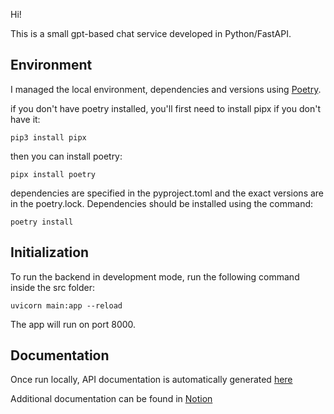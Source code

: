 Hi! 

This is a small gpt-based chat service developed in Python/FastAPI.

## Environment

I managed the local environment, dependencies and versions using [Poetry](https://python-poetry.org/docs/).

if you don't have poetry installed, you'll first need to install pipx if you don't have it:

```pip3 install pipx```

then you can install poetry:

```pipx install poetry```

dependencies are specified in the pyproject.toml and the exact versions are in the poetry.lock. Dependencies should be installed using the command:

```poetry install```


## Initialization

To run the backend in development mode, run the following command inside the src folder:

```uvicorn main:app --reload```

The app will run on port 8000.

## Documentation

Once run locally, API documentation is automatically generated [here](http://localhost:8000/docs)

Additional documentation can be found in [Notion](https://www.notion.so/GPT-Great-People-Talking-6c4dfa986d3841239c0bc151f3c0cd06)
